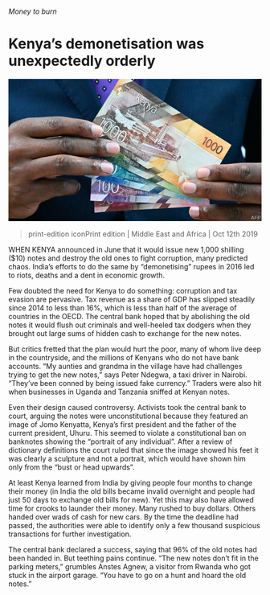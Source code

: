 ###### Money to burn

# Kenya’s demonetisation was unexpectedly orderly 

![image](images/20191012_map502.jpg) 

> print-edition iconPrint edition | Middle East and Africa | Oct 12th 2019 

WHEN KENYA announced in June that it would issue new 1,000 shilling ($10) notes and destroy the old ones to fight corruption, many predicted chaos. India’s efforts to do the same by “demonetising” rupees in 2016 led to riots, deaths and a dent in economic growth. 

Few doubted the need for Kenya to do something: corruption and tax evasion are pervasive. Tax revenue as a share of GDP has slipped steadily since 2014 to less than 16%, which is less than half of the average of countries in the OECD. The central bank hoped that by abolishing the old notes it would flush out criminals and well-heeled tax dodgers when they brought out large sums of hidden cash to exchange for the new notes. 

But critics fretted that the plan would hurt the poor, many of whom live deep in the countryside, and the millions of Kenyans who do not have bank accounts. “My aunties and grandma in the village have had challenges trying to get the new notes,” says Peter Ndegwa, a taxi driver in Nairobi. “They’ve been conned by being issued fake currency.” Traders were also hit when businesses in Uganda and Tanzania sniffed at Kenyan notes. 

Even their design caused controversy. Activists took the central bank to court, arguing the notes were unconstitutional because they featured an image of Jomo Kenyatta, Kenya’s first president and the father of the current president, Uhuru. This seemed to violate a constitutional ban on banknotes showing the “portrait of any individual”. After a review of dictionary definitions the court ruled that since the image showed his feet it was clearly a sculpture and not a portrait, which would have shown him only from the “bust or head upwards”. 

At least Kenya learned from India by giving people four months to change their money (in India the old bills became invalid overnight and people had just 50 days to exchange old bills for new). Yet this may also have allowed time for crooks to launder their money. Many rushed to buy dollars. Others handed over wads of cash for new cars. By the time the deadline had passed, the authorities were able to identify only a few thousand suspicious transactions for further investigation. 

The central bank declared a success, saying that 96% of the old notes had been handed in. But teething pains continue. “The new notes don’t fit in the parking meters,” grumbles Anstes Agnew, a visitor from Rwanda who got stuck in the airport garage. “You have to go on a hunt and hoard the old notes.” 

